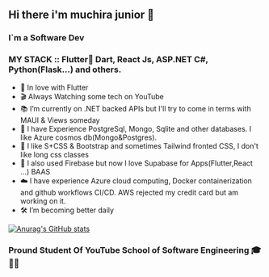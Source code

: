 ## Hi there i'm muchira junior 👋

### I`m a Software Dev 

### MY STACK :: Flutter💙 Dart, React Js, ASP.NET C#, Python(Flask...) and others.

- 💙 In love with Flutter 
- 🎬 Always Watching some tech on YouTube
- 📚 I’m currently on .NET backed APIs but I'll try to come in terms with MAUI & Views someday
- 🍔 I have Experience PostgreSql, Mongo, Sqlite  and other databases. I like Azure cosmos db(Mongo&Postgres).
- 🍕 I like S+CSS & Bootstrap and sometimes Tailwind fronted CSS, I don't like long css classes
- 🚀 I also used Firebase but now I love Supabase for Apps(Flutter,React ...) BAAS 
- ☁️ I have experience Azure cloud computing, Docker containerization and github workflows CI/CD. AWS rejected my credit card but am working on it.
- 🛠️ I’m  becoming better daily 

[![Anurag's GitHub stats](https://github-readme-stats.vercel.app/api?username=muchirajunior&theme=radical)](https://github.com/anuraghazra/github-readme-stats)

###  Pround Student Of YouTube School of Software Engineering  :mortar_board: :man_factory_worker:
